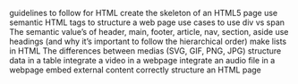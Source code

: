 guidelines to follow for HTML
create the skeleton of an HTML5 page
use semantic HTML tags to structure a web page
use cases to use div vs span
The semantic value’s of header, main, footer, article, nav, section, aside
use headings (and why it’s important to follow the hierarchical order)
make lists in HTML
The differences between medias (SVG, GIF, PNG, JPG)
structure data in a table
integrate a video in a webpage
integrate an audio file in a webpage
embed external content
correctly structure an HTML page
